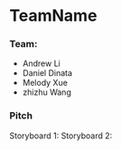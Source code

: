 # TeamName
### Team:
- Andrew Li
- Daniel Dinata
- Melody Xue
- zhizhu Wang

### Pitch 


Storyboard 1:
Storyboard 2:

